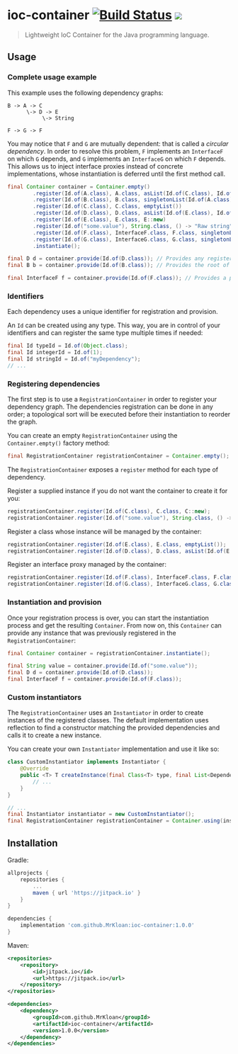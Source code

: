 # ioc-container [![Build Status](https://travis-ci.org/MrKloan/ioc-container.svg?branch=master)](https://travis-ci.org/MrKloan/ioc-container) [![](https://jitpack.io/v/MrKloan/ioc-container.svg)](https://jitpack.io/#MrKloan/ioc-container)
> Lightweight IoC Container for the Java programming language.

## Usage

### Complete usage example

This example uses the following dependency graphs:

    B -> A -> C
          \-> D -> E
               \-> String
               
    F -> G -> F
    
You may notice that `F` and `G` are mutually dependent: that is called a *circular dependency*. In order to resolve this 
problem, `F` implements an `InterfaceF` on which `G` depends, and `G` implements an `InterfaceG` on which `F` depends.
This allows us to inject interface proxies instead of concrete implementations, whose instantiation is deferred until
the first method call.

```java
final Container container = Container.empty()
        .register(Id.of(A.class), A.class, asList(Id.of(C.class), Id.of(D.class)))
        .register(Id.of(B.class), B.class, singletonList(Id.of(A.class)))
        .register(Id.of(C.class), C.class, emptyList())
        .register(Id.of(D.class), D.class, asList(Id.of(E.class), Id.of("some.value")))
        .register(Id.of(E.class), E.class, E::new)
        .register(Id.of("some.value"), String.class, () -> "Raw string")
        .register(Id.of(F.class), InterfaceF.class, F.class, singletonList(G.class))
        .register(Id.of(G.class), InterfaceG.class, G.class, singletonList(F.class))
        .instantiate();

final D d = container.provide(Id.of(D.class)); // Provides any registered instance.
final B b = container.provide(Id.of(B.class)); // Provides the root of a dependency graph.

final InterfaceF f = container.provide(Id.of(F.class)); // Provides a proxy to an interface, solving potential circular dependency problems
```

### Identifiers

Each dependency uses a unique identifier for registration and provision. 

An `Id` can be created using any type. This way, you are in control of your identifiers and can register the same type 
multiple times if needed:

```java
final Id typeId = Id.of(Object.class);
final Id integerId = Id.of(1);
final Id stringId = Id.of("myDependency");
// ...
```

### Registering dependencies

The first step is to use a `RegistrationContainer` in order to register your dependency graph. The dependencies registration 
can be done in any order; a topological sort will be executed before their instantiation to reorder the graph.

You can create an empty `RegistrationContainer` using the `Container.empty()` factory method:

```java
final RegistrationContainer registrationContainer = Container.empty();
```

The `RegistrationContainer` exposes a `register` method for each type of dependency.

Register a supplied instance if you do not want the container to create it for you:

```java
registrationContainer.register(Id.of(C.class), C.class, C::new);
registrationContainer.register(Id.of("some.value"), String.class, () -> "Raw string");
```

Register a class whose instance will be managed by the container:

```java
registrationContainer.register(Id.of(E.class), E.class, emptyList());
registrationContainer.register(Id.of(D.class), D.class, asList(Id.of(E.class), Id.of("some.value")));
```

Register an interface proxy managed by the container:

```java
registrationContainer.register(Id.of(F.class), InterfaceF.class, F.class, singletonList(Id.of(G.class)));
registrationContainer.register(Id.of(G.class), InterfaceG.class, G.class, singletonList(Id.of(F.class)));
```

### Instantiation and provision

Once your registration process is over, you can start the instantiation process and get the resulting `Container`.
From now on, this `Container` can provide any instance that was previously registered in the `RegistrationContainer`:

```java
final Container container = registrationContainer.instantiate();

final String value = container.provide(Id.of("some.value"));
final D d = container.provide(Id.of(D.class));
final InterfaceF f = container.provide(Id.of(F.class));
```

### Custom instantiators

The `RegistrationContainer` uses an `Instantiator` in order to create instances of the registered classes.
The default implementation uses reflection to find a constructor matching the provided dependencies and calls it to 
create a new instance.

You can create your own `Instantiator` implementation and use it like so:

```java
class CustomInstantiator implements Instantiator {
    @Override
    public <T> T createInstance(final Class<T> type, final List<Dependency> dependencies) {
        // ...
    }
}

// ...
final Instantiator instantiator = new CustomInstantiator();
final RegistrationContainer registrationContainer = Container.using(instantiator);
```

## Installation

Gradle:
```groovy
allprojects {
	repositories {
		...
		maven { url 'https://jitpack.io' }
	}
}

dependencies {
	implementation 'com.github.MrKloan:ioc-container:1.0.0'
}
```

Maven:
```xml
<repositories>
	<repository>
		<id>jitpack.io</id>
		<url>https://jitpack.io</url>
	</repository>
</repositories>

<dependencies>
	<dependency>
		<groupId>com.github.MrKloan</groupId>
		<artifactId>ioc-container</artifactId>
		<version>1.0.0</version>
	</dependency>
</dependencies>
```